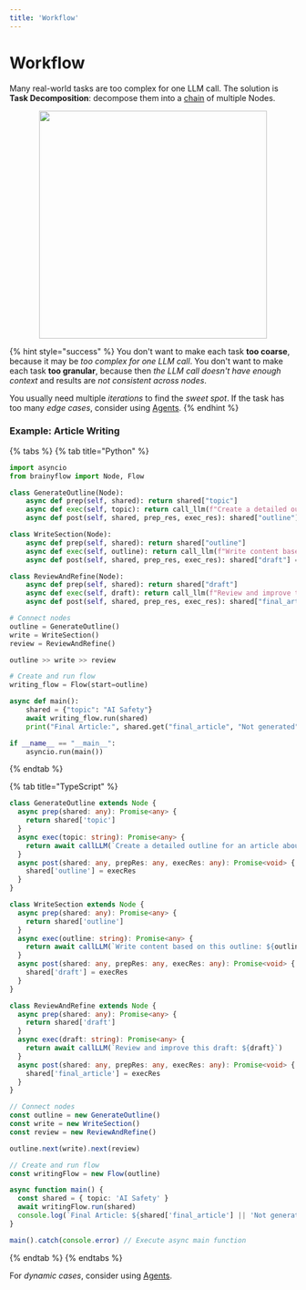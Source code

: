 ```yaml
---
title: 'Workflow'
---
```


# Workflow

Many real-world tasks are too complex for one LLM call. The solution is **Task Decomposition**: decompose them into a [chain](../core_abstraction/flow.md) of multiple Nodes.

<div align="center">
  <img src="https://github.com/zvictor/brainyflow/raw/main/.github/media/workflow.png?raw=true" width="400"/>
</div>

{% hint style="success" %}
You don't want to make each task **too coarse**, because it may be _too complex for one LLM call_.
You don't want to make each task **too granular**, because then _the LLM call doesn't have enough context_ and results are _not consistent across nodes_.

You usually need multiple _iterations_ to find the _sweet spot_. If the task has too many _edge cases_, consider using [Agents](./agent.md).
{% endhint %}

### Example: Article Writing

{% tabs %}
{% tab title="Python" %}

```python
import asyncio
from brainyflow import Node, Flow

class GenerateOutline(Node):
    async def prep(self, shared): return shared["topic"]
    async def exec(self, topic): return call_llm(f"Create a detailed outline for an article about {topic}")
    async def post(self, shared, prep_res, exec_res): shared["outline"] = exec_res

class WriteSection(Node):
    async def prep(self, shared): return shared["outline"]
    async def exec(self, outline): return call_llm(f"Write content based on this outline: {outline}")
    async def post(self, shared, prep_res, exec_res): shared["draft"] = exec_res

class ReviewAndRefine(Node):
    async def prep(self, shared): return shared["draft"]
    async def exec(self, draft): return call_llm(f"Review and improve this draft: {draft}")
    async def post(self, shared, prep_res, exec_res): shared["final_article"] = exec_res

# Connect nodes
outline = GenerateOutline()
write = WriteSection()
review = ReviewAndRefine()

outline >> write >> review

# Create and run flow
writing_flow = Flow(start=outline)

async def main():
    shared = {"topic": "AI Safety"}
    await writing_flow.run(shared)
    print("Final Article:", shared.get("final_article", "Not generated"))

if __name__ == "__main__":
    asyncio.run(main())
```

{% endtab %}

{% tab title="TypeScript" %}

```typescript
class GenerateOutline extends Node {
  async prep(shared: any): Promise<any> {
    return shared['topic']
  }
  async exec(topic: string): Promise<any> {
    return await callLLM(`Create a detailed outline for an article about ${topic}`)
  }
  async post(shared: any, prepRes: any, execRes: any): Promise<void> {
    shared['outline'] = execRes
  }
}

class WriteSection extends Node {
  async prep(shared: any): Promise<any> {
    return shared['outline']
  }
  async exec(outline: string): Promise<any> {
    return await callLLM(`Write content based on this outline: ${outline}`)
  }
  async post(shared: any, prepRes: any, execRes: any): Promise<void> {
    shared['draft'] = execRes
  }
}

class ReviewAndRefine extends Node {
  async prep(shared: any): Promise<any> {
    return shared['draft']
  }
  async exec(draft: string): Promise<any> {
    return await callLLM(`Review and improve this draft: ${draft}`)
  }
  async post(shared: any, prepRes: any, execRes: any): Promise<void> {
    shared['final_article'] = execRes
  }
}

// Connect nodes
const outline = new GenerateOutline()
const write = new WriteSection()
const review = new ReviewAndRefine()

outline.next(write).next(review)

// Create and run flow
const writingFlow = new Flow(outline)

async function main() {
  const shared = { topic: 'AI Safety' }
  await writingFlow.run(shared)
  console.log(`Final Article: ${shared['final_article'] || 'Not generated'}`)
}

main().catch(console.error) // Execute async main function
```

{% endtab %}
{% endtabs %}

For _dynamic cases_, consider using [Agents](./agent.md).
